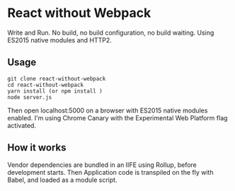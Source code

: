 # React without Webpack

Write and Run. 
No build, no build configuration, no build waiting.
Using ES2015 native modules and HTTP2.

## Usage
```
git clone react-without-webpack
cd react-without-webpack
yarn install (or npm install )
node server.js
```

Then open localhost:5000 on a browser with ES2015 native modules enabled.
I'm using Chrome Canary with the Experimental Web Platform flag activated.

## How it works
Vendor dependencies are bundled in an IIFE using Rollup, before development starts.
Then Application code is transpiled on the fly with Babel, and loaded as a module script.
